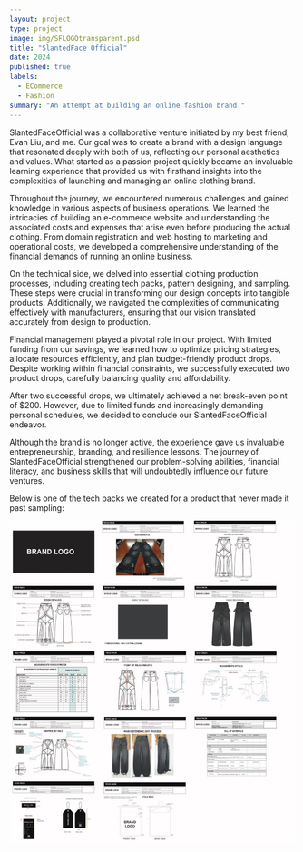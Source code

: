 ```yaml
---
layout: project
type: project
image: img/SFLOGOtransparent.psd
title: "SlantedFace Official"
date: 2024
published: true
labels:
  - ECommerce
  - Fashion
summary: "An attempt at building an online fashion brand."
---
```


SlantedFaceOfficial was a collaborative venture initiated by my best friend, Evan Liu, and me. Our goal was to create a brand with a design language that resonated deeply with both of us, reflecting our personal aesthetics and values. What started as a passion project quickly became an invaluable learning experience that provided us with firsthand insights into the complexities of launching and managing an online clothing brand.

Throughout the journey, we encountered numerous challenges and gained knowledge in various aspects of business operations. We learned the intricacies of building an e-commerce website and understanding the associated costs and expenses that arise even before producing the actual clothing. From domain registration and web hosting to marketing and operational costs, we developed a comprehensive understanding of the financial demands of running an online business.

On the technical side, we delved into essential clothing production processes, including creating tech packs, pattern designing, and sampling. These steps were crucial in transforming our design concepts into tangible products. Additionally, we navigated the complexities of communicating effectively with manufacturers, ensuring that our vision translated accurately from design to production.

Financial management played a pivotal role in our project. With limited funding from our savings, we learned how to optimize pricing strategies, allocate resources efficiently, and plan budget-friendly product drops. Despite working within financial constraints, we successfully executed two product drops, carefully balancing quality and affordability.

After two successful drops, we ultimately achieved a net break-even point of $200. However, due to limited funds and increasingly demanding personal schedules, we decided to conclude our SlantedFaceOfficial endeavor.

Although the brand is no longer active, the experience gave us invaluable entrepreneurship, branding, and resilience lessons. The journey of SlantedFaceOfficial strengthened our problem-solving abilities, financial literacy, and business skills that will undoubtedly influence our future ventures.

Below is one of the tech packs we created for a product that never made it past sampling:

<img class="img-fluid" src="../img/DDF69B3D-1BDE-4A6C-A517-032B4E2B23C4.jpeg">


